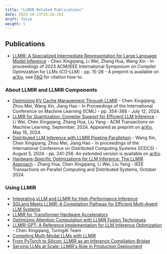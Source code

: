 ```yaml
---
title: "LLMIR Related Publications"
date: 2023-10-23T15:26:15Z
draft: false
weight: 1
---
```


## Publications

* [LLMIR: A Specialized Intermediate Representation for Large Language Model Inference](https://example.org/llmir-paper) -
  Chen Xingqiang, Li Wei, Zhang Hua, Wang Xin - In proceedings of 2023 ACM/IEEE International Symposium on Compiler Optimization for LLMs (CO-LLM) - pp. 15-28 -
  A preprint is available on [arXiv](https://arxiv.org/abs/example), see
  [FAQ](https://llmir.llvm.org/getting_started/Faq/#how-to-refer-to-llmir-in-publications-is-there-an-accompanying-paper)
  for citation how-to.

### About LLMIR and LLMIR Components

* [Optimizing KV Cache Management Through LLMIR](https://example.org/llmir-kvcache) -
  Chen Xingqiang, Zhou Mei, Wang Xin, Jiang Hao - In Proceedings of
  the International Conference on Machine Learning (ICML) - pp. 354-368 - July 12,
  2024.
* [LLMIR for Quantization: Compiler Support for Efficient LLM Inference](https://example.org/llmir-quantization) -
  Li Wei, Chen Xingqiang, Zhang Hua, Liu Yang - ACM Transactions on Machine Learning, September, 2024.
  Appeared as preprint on [arXiv](https://arxiv.org/abs/example-quant), May 15, 2024.
* [Distributed LLM Inference with LLMIR Pipeline Parallelism](https://example.org/llmir-pipeline) -
  Wang Xin, Chen Xingqiang, Zhou Mei, Jiang Hao - In proceedings of the International Conference on 
  Distributed Computing Systems (ICDCS) - August 5, 2024 - pp. 241-256. An *extended version* is available on
  [arXiv](https://arxiv.org/abs/example-dist).
* [Hardware-Specific Optimizations for LLM Inference: The LLMIR Approach](https://example.org/llmir-hardware) -
  Zhang Hua, Chen Xingqiang, Li Wei, Liu Yang - IEEE Transactions on Parallel Computing and Distributed Systems, October 2024.

### Using LLMIR

* [Integrating vLLM and LLMIR for High-Performance Inference](https://example.org/vllm-llmir)
* [SGLang Meets LLMIR: A Compilation Pathway for Efficient Multi-Agent LLM Systems](https://example.org/sglang-llmir)
* [LLMIR for Transformer Hardware Accelerators](https://example.org/llmir-accelerators)
* [Optimizing Attention Computation with LLMIR Fusion Techniques](https://example.org/llmir-attention)
* [LLMIR-GPT: A Reference Implementation for LLM Inference Optimization](https://example.org/llmir-gpt) -
  Chen Xingqiang, TuringAI Team
* [Compiling Multi-Modal LLMs with LLMIR](https://example.org/multimodal-llmir)
* [From PyTorch to Silicon: LLMIR as an Inference Compilation Bridge](https://example.org/llmir-bridge)
* [Serving LLMs at Scale: LLMIR's Role in Production Deployment](https://example.org/llmir-deployment)

